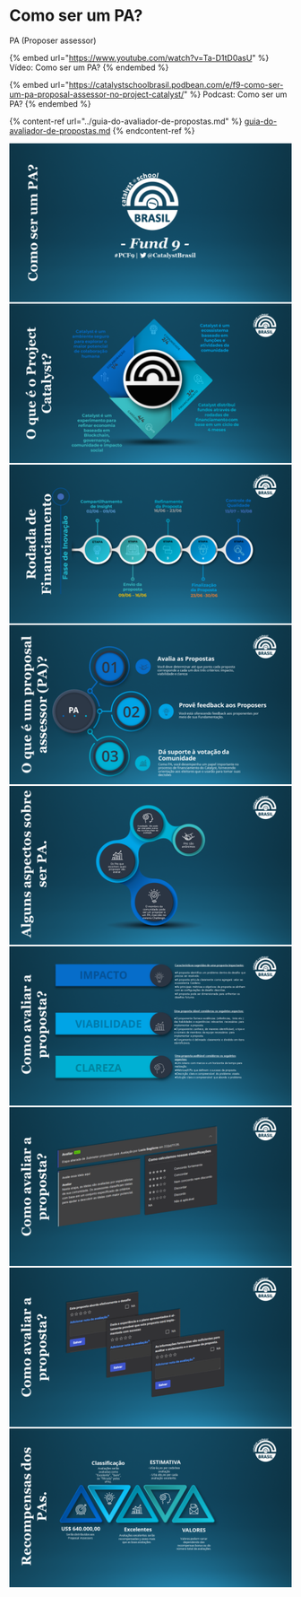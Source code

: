 # Como ser um PA?

PA (Proposer assessor)

{% embed url="https://www.youtube.com/watch?v=Ta-D1tD0asU" %}
Vídeo: Como ser um PA?
{% endembed %}

{% embed url="https://catalystschoolbrasil.podbean.com/e/f9-como-ser-um-pa-proposal-assessor-no-project-catalyst/" %}
Podcast: Como ser um PA?
{% endembed %}

{% content-ref url="../guia-do-avaliador-de-propostas.md" %}
[guia-do-avaliador-de-propostas.md](../guia-do-avaliador-de-propostas.md)
{% endcontent-ref %}

![](<../../.gitbook/assets/Slide1 (2).PNG>) ![](<../../.gitbook/assets/Slide3 (1).PNG>) ![](<../../.gitbook/assets/Slide4 (1).PNG>) ![](<../../.gitbook/assets/Slide5 (1).PNG>) ![](<../../.gitbook/assets/Slide6 (4).PNG>) ![](<../../.gitbook/assets/Slide7 (3).PNG>) ![](<../../.gitbook/assets/Slide8 (1).PNG>) ![](<../../.gitbook/assets/Slide9 (1).PNG>) ![](<../../.gitbook/assets/Slide10 (2).PNG>)
